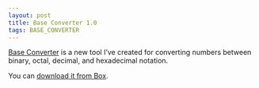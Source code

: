 ```yaml
---
layout: post
title: Base Converter 1.0
tags: BASE_CONVERTER
---
```


[Base Converter]({{site.baseUrl}}projects/calctor/) is a new tool I’ve created for converting numbers between binary, octal, decimal, and hexadecimal notation.

You can [download it from Box](https://app.box.com/s/ti1vgncsperdh9a89by0).